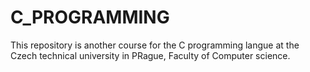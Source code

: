 # C_PROGRAMMING
This repository is another course for the C programming langue at the Czech technical university in PRague, Faculty of Computer science.
